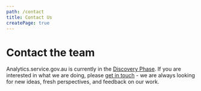 ```yaml
---
path: /contact
title: Contact Us
createPage: true
---
```


# Contact the team

Analytics.service.gov.au is currently in the [Discovery Phase](https://www.dta.gov.au/help-and-advice/build-and-improve-services/service-design-and-delivery-process/discovery-stage-exploring-problem). If you are interested in what we are doing, please [get in touch](mailto:observatory@dta.gov.au) - we are always looking for new ideas, fresh perspectives, and feedback on our work.
